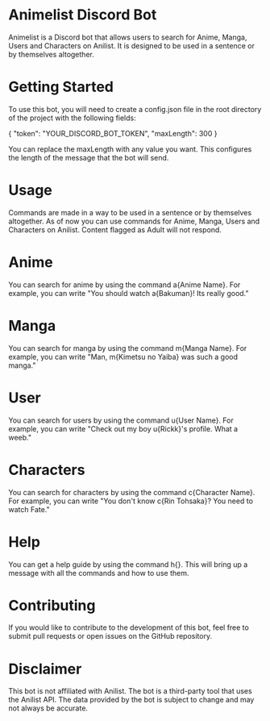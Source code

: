 # Animelist Discord Bot

Animelist is a Discord bot that allows users to search for Anime, Manga, Users and Characters on Anilist. It is designed to be used in a sentence or by themselves altogether.

# Getting Started

To use this bot, you will need to create a config.json file in the root directory of the project with the following fields:

{
"token": "YOUR_DISCORD_BOT_TOKEN",
"maxLength": 300
}

You can replace the maxLength with any value you want. This configures the length of the message that the bot will send.

# Usage

Commands are made in a way to be used in a sentence or by themselves altogether. As of now you can use commands for Anime, Manga, Users and Characters on Anilist. Content flagged as Adult will not respond.

# Anime

You can search for anime by using the command a{Anime Name}. For example, you can write "You should watch a{Bakuman}! Its really good."

# Manga

You can search for manga by using the command m{Manga Name}. For example, you can write "Man, m{Kimetsu no Yaiba} was such a good manga."

# User

You can search for users by using the command u{User Name}. For example, you can write "Check out my boy u{Rickk}'s profile. What a weeb."

# Characters

You can search for characters by using the command c{Character Name}. For example, you can write "You don't know c{Rin Tohsaka}? You need to watch Fate."

# Help

You can get a help guide by using the command h{}. This will bring up a message with all the commands and how to use them.

# Contributing

If you would like to contribute to the development of this bot, feel free to submit pull requests or open issues on the GitHub repository.

# Disclaimer

This bot is not affiliated with Anilist. The bot is a third-party tool that uses the Anilist API. The data provided by the bot is subject to change and may not always be accurate.
